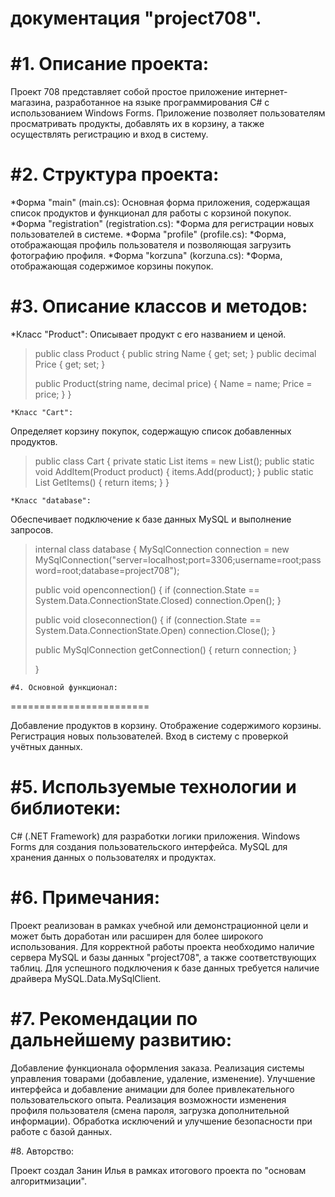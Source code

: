 документация "project708".
========================

#1. Описание проекта:
========================
Проект 708 представляет собой простое приложение интернет-магазина, разработанное на языке программирования C# с использованием Windows Forms. Приложение позволяет пользователям просматривать продукты, добавлять их в корзину, а также осуществлять регистрацию и вход в систему.

#2. Структура проекта:
========================

*Форма "main" (main.cs):
Основная форма приложения, содержащая список продуктов и функционал для работы с корзиной покупок.
*Форма "registration" (registration.cs):
*Форма для регистрации новых пользователей в системе.
*Форма "profile" (profile.cs):
*Форма, отображающая профиль пользователя и позволяющая загрузить фотографию профиля.
*Форма "korzuna" (korzuna.cs):
*Форма, отображающая содержимое корзины покупок.

#3. Описание классов и методов:
========================

*Класс "Product":
Описывает продукт с его названием и ценой.

>public class Product
>{
>    public string Name { get; set; }
>    public decimal Price { get; set; }
>
>    public Product(string name, decimal price)
>    {
>        Name = name;
>        Price = price;
>    }
>}

    *Класс "Cart":
Определяет корзину покупок, содержащую список добавленных продуктов.

>public class Cart
>{
>    private static List<Product> items = new List<Product>();
>    public static void AddItem(Product product)
>    {
>        items.Add(product);
>    }
>    public static List<Product> GetItems()
>    {
>        return items;
>    }
>}

    *Класс "database":
Обеспечивает подключение к базе данных MySQL и выполнение запросов.

>internal class database
>{
>    MySqlConnection connection = new MySqlConnection("server=localhost;port=3306;username=root;password=root;database=project708");
>
>    public void openconnection()
>    {
>        if (connection.State == System.Data.ConnectionState.Closed)
>            connection.Open();
>    }
>
>    public void closeconnection()
>    {
>        if (connection.State == System.Data.ConnectionState.Open)
>            connection.Close();
>    }
>
>    public MySqlConnection getConnection() 
>    {
>        return connection;
>    }
>
>}
 

    #4. Основной функционал:
========================

Добавление продуктов в корзину.
Отображение содержимого корзины.
Регистрация новых пользователей.
Вход в систему с проверкой учётных данных.

#5. Используемые технологии и библиотеки:
========================

C# (.NET Framework) для разработки логики приложения.
Windows Forms для создания пользовательского интерфейса.
MySQL для хранения данных о пользователях и продуктах.

#6. Примечания:
========================

Проект реализован в рамках учебной или демонстрационной цели и может быть доработан или расширен для более широкого использования.
Для корректной работы проекта необходимо наличие сервера MySQL и базы данных "project708", а также соответствующих таблиц.
Для успешного подключения к базе данных требуется наличие драйвера MySQL.Data.MySqlClient.

#7. Рекомендации по дальнейшему развитию:
========================

Добавление функционала оформления заказа.
Реализация системы управления товарами (добавление, удаление, изменение).
Улучшение интерфейса и добавление анимации для более привлекательного пользовательского опыта.
Реализация возможности изменения профиля пользователя (смена пароля, загрузка дополнительной информации).
Обработка исключений и улучшение безопасности при работе с базой данных.

#8. Авторство:

Проект создал Занин Илья в рамках итогового проекта по "основам алгоритмизации".
